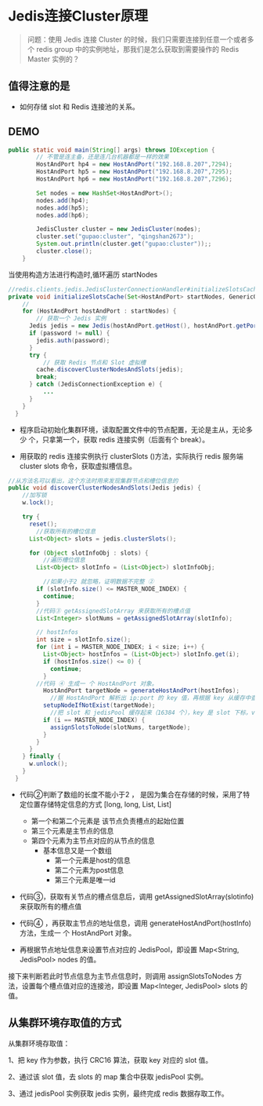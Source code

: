 # Jedis连接Cluster原理

> 问题：使用 Jedis 连接 Cluster 的时候，我们只需要连接到任意一个或者多个 redis group 中的实例地址，那我们是怎么获取到需要操作的 Redis Master 实例的？



## 值得注意的是

- 如何存储 slot 和 Redis 连接池的关系。 



## DEMO

```java
public static void main(String[] args) throws IOException {
        // 不管是连主备，还是连几台机器都是一样的效果
        HostAndPort hp4 = new HostAndPort("192.168.8.207",7294);
        HostAndPort hp5 = new HostAndPort("192.168.8.207",7295);
        HostAndPort hp6 = new HostAndPort("192.168.8.207",7296);

        Set nodes = new HashSet<HostAndPort>();
        nodes.add(hp4);
        nodes.add(hp5);
        nodes.add(hp6);

        JedisCluster cluster = new JedisCluster(nodes);
        cluster.set("gupao:cluster", "qingshan2673");
        System.out.println(cluster.get("gupao:cluster"));;
        cluster.close();
    }
```

当使用构造方法进行构造时,循环遍历 startNodes 

```java
//redis.clients.jedis.JedisClusterConnectionHandler#initializeSlotsCache 
private void initializeSlotsCache(Set<HostAndPort> startNodes, GenericObjectPoolConfig poolConfig, String password) {
    //
    for (HostAndPort hostAndPort : startNodes) {
        // 获取一个 Jedis 实例
      Jedis jedis = new Jedis(hostAndPort.getHost(), hostAndPort.getPort());
      if (password != null) {
        jedis.auth(password);
      }
      try {
          // 获取 Redis 节点和 Slot 虚拟槽
        cache.discoverClusterNodesAndSlots(jedis);
        break;
      } catch (JedisConnectionException e) {
          ...
      }
    }
  }
```

- 程序启动初始化集群环境，读取配置文件中的节点配置，无论是主从，无论多少 个，只拿第一个，获取 redis 连接实例（后面有个 break）。

- 用获取的 redis 连接实例执行 clusterSlots ()方法，实际执行 redis 服务端 cluster slots 命令，获取虚拟槽信息。 

```java
//从方法名可以看出，这个方法时用来发现集群节点和槽位信息的  
public void discoverClusterNodesAndSlots(Jedis jedis) {
    //加写锁
    w.lock();

    try {
      reset();
        //获取所有的槽位信息
      List<Object> slots = jedis.clusterSlots();

      for (Object slotInfoObj : slots) {
          //遍历槽位信息
        List<Object> slotInfo = (List<Object>) slotInfoObj;

          //如果小于2 就忽略，证明数据不完整 ②
        if (slotInfo.size() <= MASTER_NODE_INDEX) {
          continue;
        }
		//代码③ getAssignedSlotArray 来获取所有的槽点值
        List<Integer> slotNums = getAssignedSlotArray(slotInfo);

        // hostInfos
        int size = slotInfo.size();
        for (int i = MASTER_NODE_INDEX; i < size; i++) {
          List<Object> hostInfos = (List<Object>) slotInfo.get(i);
          if (hostInfos.size() <= 0) {
            continue;
          }
		//代码 ④ 生成一 个 HostAndPort 对象。
          HostAndPort targetNode = generateHostAndPort(hostInfos);
            //据 HostAndPort 解析出 ip:port 的 key 值，再根据 key 从缓存中查询对应的 jedisPool 实例。如果没有 jedisPool 实例，就创建 JedisPool 实例，最后放入缓存中。nodeKey 和 nodePool 的关系
          setupNodeIfNotExist(targetNode);
            //把 slot 和 jedisPool 缓存起来（16384 个），key 是 slot 下标，value 是连接池
          if (i == MASTER_NODE_INDEX) {
            assignSlotsToNode(slotNums, targetNode);
          }
        }
      }
    } finally {
      w.unlock();
    }
  }

```

- 代码②判断了数组的长度不能小于2 ， 是因为集合在存储的时候，采用了特定位置存储特定信息的方式 [long, long, List, List]
  - 第一个和第二个元素是 该节点负责槽点的起始位置
  - 第三个元素是主节点的信息
  - 第四个元素为主节点对应的从节点的信息
    - 基本信息又是一个数组
      - 第一个元素是host的信息
      - 第二个元素为post信息
      - 第三个元素是唯一id

- 代码③，获取有关节点的槽点信息后，调用 getAssignedSlotArray(slotinfo)来获取所有的槽点值
- 代码④ ，再获取主节点的地址信息，调用 generateHostAndPort(hostInfo)方法，生成一 个 HostAndPort 对象。

- 再根据节点地址信息来设置节点对应的 JedisPool，即设置 Map<String, JedisPool> nodes 的值。 

接下来判断若此时节点信息为主节点信息时，则调用 assignSlotsToNodes 方法，设置每个槽点值对应的连接池，即设置 Map<Integer, JedisPool> slots 的值。

## 从集群环境存取值的方式

从集群环境存取值： 

1、把 key 作为参数，执行 CRC16 算法，获取 key 对应的 slot 值。 

2、通过该 slot 值，去 slots 的 map 集合中获取 jedisPool 实例。 

3、通过 jedisPool 实例获取 jedis 实例，最终完成 redis 数据存取工作。